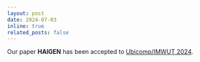 ```yaml
---
layout: post
date: 2024-07-03
inline: true
related_posts: false
---
```


Our paper <b>HAIGEN</b> has been accepted to <u>Ubicomp/IMWUT 2024</u>.
